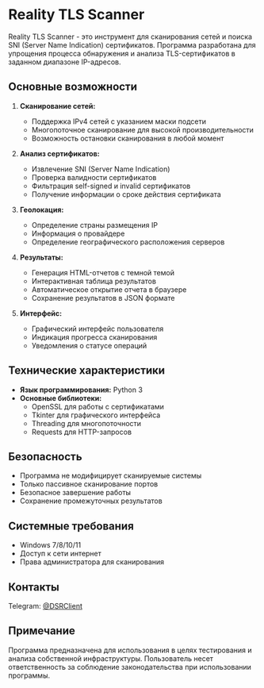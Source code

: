 # Reality TLS Scanner

Reality TLS Scanner - это инструмент для сканирования сетей и поиска SNI (Server Name Indication) сертификатов. Программа разработана для упрощения процесса обнаружения и анализа TLS-сертификатов в заданном диапазоне IP-адресов.

## Основные возможности

1. **Сканирование сетей:**
   - Поддержка IPv4 сетей с указанием маски подсети
   - Многопоточное сканирование для высокой производительности
   - Возможность остановки сканирования в любой момент

2. **Анализ сертификатов:**
   - Извлечение SNI (Server Name Indication)
   - Проверка валидности сертификатов
   - Фильтрация self-signed и invalid сертификатов
   - Получение информации о сроке действия сертификата

3. **Геолокация:**
   - Определение страны размещения IP
   - Информация о провайдере
   - Определение географического расположения серверов

4. **Результаты:**
   - Генерация HTML-отчетов с темной темой
   - Интерактивная таблица результатов
   - Автоматическое открытие отчета в браузере
   - Сохранение результатов в JSON формате

5. **Интерфейс:**
   - Графический интерфейс пользователя
   - Индикация прогресса сканирования
   - Уведомления о статусе операций

## Технические характеристики

- **Язык программирования:** Python 3
- **Основные библиотеки:**
  - OpenSSL для работы с сертификатами
  - Tkinter для графического интерфейса
  - Threading для многопоточности
  - Requests для HTTP-запросов

## Безопасность

- Программа не модифицирует сканируемые системы
- Только пассивное сканирование портов
- Безопасное завершение работы
- Сохранение промежуточных результатов

## Системные требования

- Windows 7/8/10/11
- Доступ к сети интернет
- Права администратора для сканирования

## Контакты

Telegram: [@DSRClient](https://t.me/DSRCLIENT)

## Примечание

Программа предназначена для использования в целях тестирования и анализа собственной инфраструктуры. Пользователь несет ответственность за соблюдение законодательства при использовании программы.
